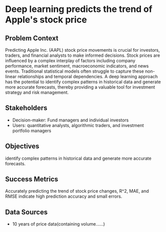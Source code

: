 # Deep learning predicts the trend of Apple's stock price

## Problem Context  
Predicting Apple Inc. (AAPL) stock price movements is crucial for investors, traders, and financial analysts to make informed decisions. 
Stock prices are influenced by a complex interplay of factors including company performance, market sentiment, macroeconomic indicators, and news events. 
Traditional statistical models often struggle to capture these non-linear relationships and temporal dependencies. 
A deep learning approach has the potential to identify complex patterns in historical data and generate more accurate forecasts, thereby providing a valuable tool for investment strategy and risk management.

## Stakeholders  
- Decision-maker: Fund managers and individual investors
- Users: quantitative analysts, algorithmic traders, and investment portfolio managers

## Objectives   
identify complex patterns in historical data and generate more accurate forecasts.

## Success Metrics  
Accurately predicting the trend of stock price changes, R^2, MAE, and RMSE indicate high prediction accuracy and small errors.

## Data Sources  
- 10 years of price data(containing volume......)  
